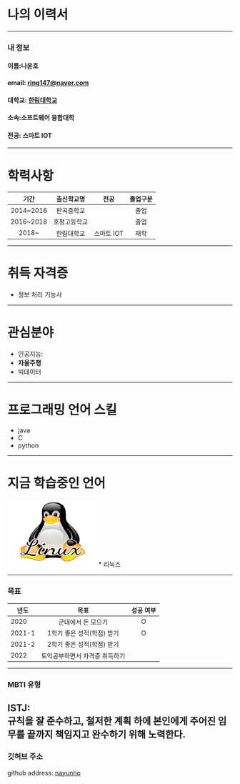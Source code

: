 # 나의 이력서
---
### 내 정보

#### 이름:나윤호   
#### email: ring147@naver.com  
#### 대학교: [한림대학교][hallym]
#### 소속:소프트웨어 융합대학
#### 전공: 스마트 IOT
---
# 학력사항
|기간|출신학교명|전공|졸업구분|
|:---:|:---:|:---:|:---:|
|2014~2016|판곡중학교||졸업|
|2016~2018|호평고등학교||졸업|
|2018~|한림대학교|스마트 IOT|재학|
---
# 취득 자격증
* 정보 처리 기능사
---
# 관심분야
* 인공지능:
* **자율주행**
* 빅데이터
-----
# 프로그래밍 언어 스킬
* java 
* C
* python
 ---
# 지금 학습중인 언어
<img src=Linux.jfif width=200 height=150>  
* 리눅스
  
---

### 목표
|년도|목표|성공 여부|
|---|:---:|:---:|
|2020|군대에서 돈 모으기|O|
|2021-1|1학기 좋은 성적(학점) 받기|O|
|2021-2|2학기 좋은 성적(학점) 받기||
|2022|토익공부하면서 자격증 취득하기||
---
### MBTI 유형
ISTJ:  
규칙을 잘 준수하고, 철저한 계획 하에 본인에게 주어진 임무를 끝까지 책임지고 완수하기 위해 노력한다.
---
### 깃허브 주소
 github address: [nayunho][github]
 
 [github]: https://github.com/nayunho/
 [hallym]: https://www.hallym.ac.kr/
